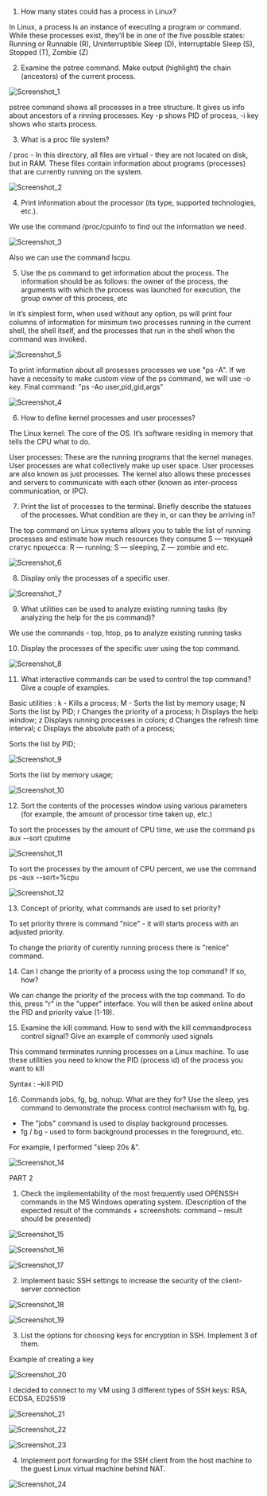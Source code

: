 1) How many states could has a process in Linux?

In Linux, a process is an instance of executing a program or command. While these processes exist, they’ll be in one of the five possible states: Running or Runnable (R), Uninterruptible Sleep (D), Interruptable Sleep (S), Stopped (T), Zombie (Z)

2) Examine the pstree command. Make output (highlight) the chain (ancestors) of the current process.

![Screenshot_1](https://user-images.githubusercontent.com/93934367/148648718-4f7930cd-8879-420d-bb8d-f414f2954ad1.png)

pstree command shows all processes in a tree structure. It gives us info about ancestors of a rinning processes. Key -p shows PID of process, -i key shows who starts process.

3) What is a proc file system?

/ proc - In this directory, all files are virtual - they are not located on disk, but in RAM. These files contain information about programs (processes) that are currently running on the system.

![Screenshot_2](https://user-images.githubusercontent.com/93934367/148648897-d9956181-6e49-4559-b6af-0274d186a469.png)

4) Print information about the processor (its type, supported technologies, etc.).

We use the command /proc/cpuinfo to find out the information we need.

![Screenshot_3](https://user-images.githubusercontent.com/93934367/148649312-e4472d9b-d11b-442b-ba25-ad4ff9e19a1f.png)

Also we can use the command lscpu.

5) Use the ps command to get information about the process. The information should be as follows: the owner of the process, the arguments with which the process was launched for execution, the group owner of this process, etc

In it’s simplest form, when used without any option, ps will print four columns of information for minimum two processes running in the current shell, the shell itself, and the processes that run in the shell when the command was invoked.

![Screenshot_5](https://user-images.githubusercontent.com/93934367/148649848-020ce383-3ca9-418d-8f29-b282b8299b76.png)

To print information about all prosesses processes we use "ps -A". If we have a necessity to make custom view of the ps command, we will use -o key. Final command: "ps -Ao user,pid,gid,args"

![Screenshot_4](https://user-images.githubusercontent.com/93934367/148650057-75ee197e-4bf0-4fe7-9dbc-ef09b5f19874.png)

6) How to define kernel processes and user processes?

The Linux kernel: The core of the OS. It’s software residing in memory that tells the CPU what to do.

User processes: These are the running programs that the kernel manages. User processes are what collectively make up user space. User processes are also known as just processes. The kernel also allows these processes and servers to communicate with each other (known as inter-process communication, or IPC).

7) Print the list of processes to the terminal. Briefly describe the statuses of the processes. What condition are they in, or can they be arriving in?

The top command on Linux systems allows you to table the list of running processes and estimate how much resources they consume
S — текущий статус процесса: R — running; S — sleeping, Z — zombie and etc.

![Screenshot_6](https://user-images.githubusercontent.com/93934367/148651488-ff9e83f7-ac1c-43b4-acfc-9134af1a139a.png)

8) Display only the processes of a specific user. 

![Screenshot_7](https://user-images.githubusercontent.com/93934367/148651543-02d2673d-bece-471e-960b-287c3e0cef14.png)

9) What utilities can be used to analyze existing running tasks (by analyzing the help for the ps command)?
 
We use the commands - top, htop, ps to analyze existing running tasks

10) Display the processes of the specific user using the top command.

![Screenshot_8](https://user-images.githubusercontent.com/93934367/148651854-06a42f92-e820-404d-b6ec-3f465c9f1a23.png)

11) What interactive commands can be used to control the top command? Give a couple of examples.

Basic utilities :
k	- Kills a process; 
M	- Sorts the list by memory usage; 
N	Sorts the list by PID; 
r	Changes the priority of a process; 
h	Displays the help window; 
z	Displays running processes in colors; 
d	Changes the refresh time interval; 
c	Displays the absolute path of a process; 

Sorts the list by PID; 

![Screenshot_9](https://user-images.githubusercontent.com/93934367/148652163-2f1c528f-d3ae-4185-8915-1bde2403e92e.png)

Sorts the list by memory usage; 

![Screenshot_10](https://user-images.githubusercontent.com/93934367/148652200-6d22228b-7ccd-41aa-ace8-dbdca1a7ba7d.png)

12) Sort the contents of the processes window using various parameters (for example, the amount of processor time taken up, etc.)

To sort the processes by the amount of CPU time, we use the command ps aux --sort cputime

![Screenshot_11](https://user-images.githubusercontent.com/93934367/148652391-53c6f02b-2bd8-4971-8a2f-9e665e37f6ac.png)

To sort the processes by the amount of CPU percent, we use the command ps -aux --sort=%cpu

![Screenshot_12](https://user-images.githubusercontent.com/93934367/148652510-85d52959-9529-426b-ad1a-00873b763027.png)

13) Concept of priority, what commands are used to set priority?

To set priority threre is command "nice" - it will starts process with an adjusted priority.

To change the priority of curently running process there is "renice" command.

14) Can I change the priority of a process using the top command? If so, how?

We can change the priority of the process with the top command. To do this, press "r" in the "upper" interface. You will then be asked online about the PID and priority value (1-19). 

15) Examine the kill command. How to send with the kill commandprocess control signal? Give an example of commonly used signals

This command terminates running processes on a Linux machine. To use these utilities you need to know the PID (process id) of the process you want to kill

Syntax : –kill PID

16) Commands jobs, fg, bg, nohup. What are they for? Use the sleep, yes command to demonstrate the process control mechanism with fg, bg.
  - The "jobs" command is used to display background processes.
  - fg / bg - used to form background processes in the foreground, etc.

For example, I performed "sleep 20s &".

![Screenshot_14](https://user-images.githubusercontent.com/93934367/148653169-71bee7e2-9328-4f06-8ce8-d9a5ccbcff16.png)

PART 2

1) Check the implementability of the most frequently used OPENSSH commands in the MS Windows operating system. (Description of the expected result of the commands + screenshots: command – result should be presented)

![Screenshot_15](https://user-images.githubusercontent.com/93934367/148658565-9820e5da-6452-46f2-9c8d-cf333219fb8d.png)

![Screenshot_16](https://user-images.githubusercontent.com/93934367/148658916-402847b5-f0c3-476d-b430-1a0897d90467.png)

![Screenshot_17](https://user-images.githubusercontent.com/93934367/148658918-29f4edee-bcf2-4b7a-97ec-5472f2bb8309.png)

2) Implement basic SSH settings to increase the security of the client-server connection

![Screenshot_18](https://user-images.githubusercontent.com/93934367/148659571-88dab2bb-07cb-4224-827d-119abe2582ab.png)

![Screenshot_19](https://user-images.githubusercontent.com/93934367/148659575-7f24c490-44f4-490e-acee-5a5280e377ab.png)

3) List the options for choosing keys for encryption in SSH. Implement 3 of them.

Example of creating a key

![Screenshot_20](https://user-images.githubusercontent.com/93934367/148660011-75d9a44b-487c-49f9-b006-f68b1dc1274a.png)

I decided to connect to my VM using 3 different types of SSH keys: RSA, ECDSA, ED25519

![Screenshot_21](https://user-images.githubusercontent.com/93934367/148663126-9f94d4f9-a400-4868-8120-e314a49a6a7b.png)

![Screenshot_22](https://user-images.githubusercontent.com/93934367/148663132-d1da93bb-9e0d-4d52-afb8-04ccb33d1636.png)

![Screenshot_23](https://user-images.githubusercontent.com/93934367/148663135-25c9fb1a-ab23-4b7e-8f0b-32b6d79621cc.png)

4) Implement port forwarding for the SSH client from the host machine to the guest Linux virtual machine behind NAT.

![Screenshot_24](https://user-images.githubusercontent.com/93934367/148663530-e3e46e75-c0e4-4824-9d7d-0a821f742fcc.png)






